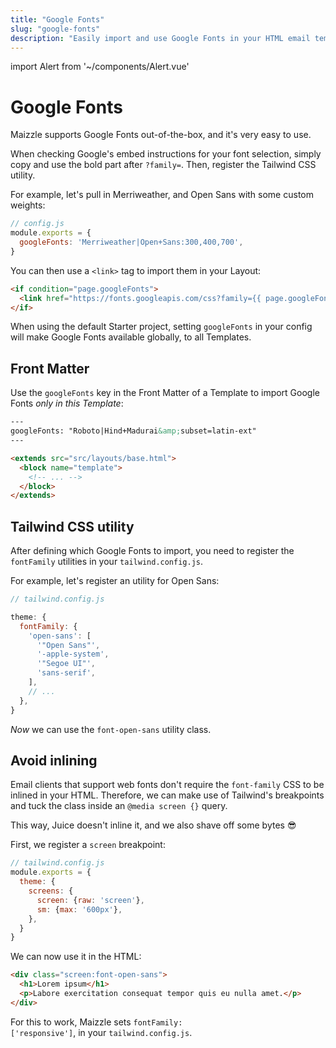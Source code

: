 ```yaml
---
title: "Google Fonts"
slug: "google-fonts"
description: "Easily import and use Google Fonts in your HTML email templates"
---
```


import Alert from '~/components/Alert.vue'

# Google Fonts

Maizzle supports Google Fonts out-of-the-box, and it's very easy to use. 

When checking Google's embed instructions for your font selection, simply copy and use the bold part after `?family=`. Then, register the Tailwind CSS utility.

For example, let's pull in Merriweather, and Open Sans with some custom weights:

```js
// config.js
module.exports = {
  googleFonts: 'Merriweather|Open+Sans:300,400,700',
}
```

You can then use a `<link>` tag to import them in your Layout:

```html
<if condition="page.googleFonts">
  <link href="https://fonts.googleapis.com/css?family={{ page.googleFonts }}" rel="stylesheet" media="screen">
</if>
```

<alert>When using the default Starter project, setting <code>googleFonts</code> in your config will make Google Fonts available globally, to all Templates.</alert>

## Front Matter

Use the `googleFonts` key in the Front Matter of a Template to import Google Fonts _only in this Template_:

```html
---
googleFonts: "Roboto|Hind+Madurai&amp;subset=latin-ext"
---

<extends src="src/layouts/base.html">
  <block name="template">
    <!-- ... -->
  </block>
</extends>
```

## Tailwind CSS utility

After defining which Google Fonts to import, you need to register the `fontFamily` utilities in your `tailwind.config.js`.

For example, let's register an utility for Open Sans:

```js
// tailwind.config.js

theme: {
  fontFamily: {
    'open-sans': [
      '"Open Sans"',
      '-apple-system',
      '"Segoe UI"',
      'sans-serif',
    ],
    // ...
  },
}
```

_Now_ we can use the `font-open-sans` utility class.

## Avoid inlining

Email clients that support web fonts don't require the `font-family` CSS to be inlined in your HTML. 
Therefore, we can make use of Tailwind's breakpoints and tuck the class inside an `@media screen {}` query. 

This way, Juice doesn't inline it, and we also shave off some bytes 😎

First, we register a `screen` breakpoint:

```js
// tailwind.config.js
module.exports = {
  theme: {
    screens: {
      screen: {raw: 'screen'},
      sm: {max: '600px'},
    },
  }
}
```

We can now use it in the HTML:

```html
<div class="screen:font-open-sans">
  <h1>Lorem ipsum</h1>
  <p>Labore exercitation consequat tempor quis eu nulla amet.</p>
</div>
```

<alert>For this to work, Maizzle sets <code>fontFamily: ['responsive']</code>, in your <code>tailwind.config.js</code>.</alert>
